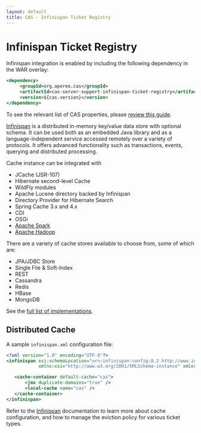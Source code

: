 ```yaml
---
layout: default
title: CAS - Infinispan Ticket Registry
---
```


# Infinispan Ticket Registry

Infinispan integration is enabled by including the following dependency in the WAR overlay:

```xml
<dependency>
     <groupId>org.apereo.cas</groupId>
     <artifactId>cas-server-support-infinispan-ticket-registry</artifactId>
     <version>${cas.version}</version>
</dependency>
```

To see the relevant list of CAS properties, please [review this guide](../configuration/Configuration-Properties.html#infinispan-ticket-registry).

[Infinispan](http://infinispan.org/) is a distributed in-memory key/value data store with optional schema.
It can be used both as an embedded Java library and as a language-independent service accessed remotely over a variety of protocols.
It offers advanced functionality such as transactions, events, querying and distributed processing.

Cache instance can be integrated with

- JCache (JSR-107)
- Hibernate second-level Cache
- WildFly modules
- Apache Lucene directory backed by Infinispan
- Directory Provider for Hibernate Search
- Spring Cache 3.x and 4.x
- CDI
- OSGi
- [Apache Spark](https://github.com/infinispan/infinispan-spark)
- [Apache Hadoop](https://github.com/infinispan/infinispan-hadoop)

There are a variety of cache stores available to choose from, some of which are:

- JPA/JDBC Store
- Single File & Soft-Index
- REST
- Cassandra
- Redis
- HBase
- MongoDB

See the [full list of implementations](http://infinispan.org/cache-store-implementations/).

## Distributed Cache

A sample `infinispan.xml` configuration file:

```xml
<?xml version="1.0" encoding="UTF-8"?>
<infinispan xsi:schemaLocation="urn:infinispan:config:8.2 http://www.infinispan.org/schemas/infinispan-config-8.2.xsd"
            xmlns:xsi="http://www.w3.org/2001/XMLSchema-instance" xmlns="urn:infinispan:config:8.2">

   <cache-container default-cache="cas">
       <jmx duplicate-domains="true" />
       <local-cache name="cas" />
   </cache-container>
</infinispan>

```

Refer to the [Infinispan](http://infinispan.org/) documentation to learn more about cache configuration, and how
to manage the eviction policy for various ticket types.
